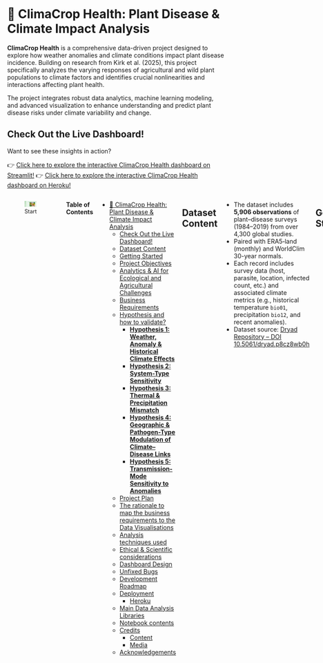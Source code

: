 # 🍃 ClimaCrop Health: Plant Disease & Climate Impact Analysis

**ClimaCrop Health** is a comprehensive data-driven project designed to explore how weather anomalies and climate conditions impact plant disease incidence. Building on research from Kirk et al. (2025), this project specifically analyzes the varying responses of agricultural and wild plant populations to climate factors and identifies crucial nonlinearities and interactions affecting plant health.

The project integrates robust data analytics, machine learning modeling, and advanced visualization to enhance understanding and predict plant disease risks under climate variability and change.

## Check Out the Live Dashboard!

Want to see these insights in action?

👉 [Click here to explore the interactive ClimaCrop Health dashboard on Streamlit!](https://climacrophealth-wjb9htkjbammfgqzsedk6f.streamlit.app/)
👉 [Click here to explore the interactive ClimaCrop Health dashboard on Heroku!](https://climacrophealth-9f3f3967d5ca.herokuapp.com/)

<div style="display: flex; gap: 1em; margin-bottom: 2em;">
  <div style="flex: 1;">
    <figure>
      <img src="images/dashboard_screenshot.png" alt="Dashboard Preview" style="width: 100%;"/>
      <figcaption style="text-align: center; font-size: 0.9em;">Start</figcaption>
    </figure>
  </div>

<p align="center">
  <img src="images/plant_disease.gif" alt="Climate Impact Animation" width="1000"/>
</p>

**Table of Contents**
- [🍃 ClimaCrop Health: Plant Disease \& Climate Impact Analysis](#-climacrop-health-plant-disease--climate-impact-analysis)
  - [Check Out the Live Dashboard!](#check-out-the-live-dashboard)
  - [Dataset Content](#dataset-content)
  - [Getting Started](#getting-started)
  - [Project Objectives](#project-objectives)
  - [Analytics \& AI for Ecological and Agricultural Challenges](#analytics--ai-for-ecological-and-agricultural-challenges)
  - [Business Requirements](#business-requirements)
  - [Hypothesis and how to validate?](#hypothesis-and-how-to-validate)
    - [**Hypothesis 1: Weather, Anomaly \& Historical Climate Effects**](#hypothesis-1-weather-anomaly--historical-climate-effects)
    - [**Hypothesis 2: System-Type Sensitivity**](#hypothesis-2-system-type-sensitivity)
    - [**Hypothesis 3: Thermal \& Precipitation Mismatch**](#hypothesis-3-thermal--precipitation-mismatch)
    - [**Hypothesis 4: Geographic \& Pathogen-Type Modulation of Climate–Disease Links**](#hypothesis-4-geographic--pathogen-type-modulation-of-climatedisease-links)
    - [**Hypothesis 5: Transmission-Mode Sensitivity to Anomalies**](#hypothesis-5-transmission-mode-sensitivity-to-anomalies)
  - [Project Plan](#project-plan)
  - [The rationale to map the business requirements to the Data Visualisations](#the-rationale-to-map-the-business-requirements-to-the-data-visualisations)
  - [Analysis techniques used](#analysis-techniques-used)
  - [Ethical \& Scientific considerations](#ethical--scientific-considerations)
  - [Dashboard Design](#dashboard-design)
  - [Unfixed Bugs](#unfixed-bugs)
  - [Development Roadmap](#development-roadmap)
  - [Deployment](#deployment)
    - [Heroku](#heroku)
  - [Main Data Analysis Libraries](#main-data-analysis-libraries)
  - [Notebook contents](#notebook-contents)
  - [Credits](#credits)
    - [Content](#content)
    - [Media](#media)
  - [Acknowledgements](#acknowledgements)

## Dataset Content

- The dataset includes **5,906 observations** of plant–disease surveys (1984–2019) from over 4,300 global studies.
- Paired with ERA5‐land (monthly) and WorldClim 30-year normals.
- Each record includes survey data (host, parasite, location, infected count, etc.) and associated climate metrics (e.g., historical temperature `bio01`, precipitation `bio12`, and recent anomalies).
- Dataset source: [Dryad Repository – DOI 10.5061/dryad.p8cz8wb0h](https://doi.org/10.5061/dryad.p8cz8wb0h)

## Getting Started
1. Clone the repository:
   ```bash
   git clone https://github.com/banerjixplores/climacrop_health.git
   ```
2. Navigate to the project directory:
   ```bash
   cd climacrop_health
   ```
3. Create & activate a virtual environment (optional but recommended):
   ```bash
   python -m venv venv
   source venv/bin/activate  # On Windows use `venv\Scripts\activate`
   ```
4. Install the required packages:
   ```bash      
   pip install -r requirements.txt
   ```
5. Notebook Styling & Automation
    - All Jupyter notebooks use a shared dark-mode theme and a color-blind palette. When you open any notebook, the 00_notebook_style.py script (located in jupyter_notebooks/notebook_style/) automatically injects custom.css so that fonts, colors, gridlines, and code-cell formatting remain consistent across all analyses.
    - As soon as you open any notebook, the styling script will inject custom.css so that fonts, colors, and code‐cell borders remain consistent.
    - Dark-mode CSS: jupyter_notebooks/notebook_style/custom.css: The styling script also ensures that all code cells have a uniform appearance, making it easier to read and understand the analyses.
    - Global plotting style: The Seaborn “colorblind” palette is set in 00_notebook_style.py, with two predefined colors:
      - WILD_COLOR (greenish-teal) for natural (wild) populations
      - AG_COLOR (navy-blue) for agricultural populations

6. Notebook execution:
   - Open Jupyter Notebook or your preferred IDE.
   - Run the notebooks in sequence starting from `00_data_load_and_inspect.ipynb` to ensure data is loaded and processed correctly.
     - jupyter_notebooks/00_data_load_and_inspect.ipynb
     - jupyter_notebooks/01_etl_preprocessing.ipynb
     - jupyter_notebooks/02_eda.ipynb
     - ... continue with the remaining notebooks in order.
7. Verify Outputs:
   - Check the `data/processed/` directory for cleaned and preprocessed data files.
   - Review generated visualizations in the EDA notebook.
   - 

## Project Objectives

- **Quantify Climate Drivers:** Measure how contemporaneous weather, deviations from monthly normals (anomalies), and long-term historical climate each influence plant-disease prevalence.  
- **Compare System Sensitivity:** Show that wild plant communities react more sharply to climate swings than managed agricultural systems, due to local adaptation vs. buffering practices like irrigation or pesticides.  
- **Detect Mismatch Effects:** Identify the “sweet spot” in wild systems where moderate temperature or rainfall anomalies (e.g. +2.7 °C or ±X mm) maximize disease risk, then decline at extreme anomalies.  
- **Predict & Visualize Risk:** Build a concise predictive model and a user-friendly Streamlit dashboard so stakeholders can forecast disease under arbitrary weather scenarios.  
- **Ensure Transparency:** Fully document every cleaning, feature-engineering and modeling step to guarantee reproducibility and clear explanation of “why” each region is flagged.

## Analytics & AI for Ecological and Agricultural Challenges

Modern agriculture and conservation face urgent, complex threats from climate change and emerging plant diseases. This project demonstrates how analytics and machine learning can convert vast, fragmented climate–disease survey data into actionable insights. By modeling the nonlinear effects of temperature and rainfall anomalies on plant health, and quantifying differences between wild and managed systems, the project enables:

- **Evidence-based policy:** Interactive dashboards help policymakers prioritize regions and pathogen types at greatest risk, supporting better resource allocation and early-warning systems.
- **Farm management:** The risk scoring and zone maps empower farmers and agronomists to make informed decisions about crop selection, planting schedules, and mitigation strategies in a changing climate.
- **Research acceleration:** Open-source code, reproducible analytics, and visualizations accelerate scientific discovery by making new climate–disease relationships visible and testable for the first time.

The use of AI (e.g., model selection, feature importance ranking, and interactive dashboards) bridges the gap between raw data and real-world decision-making for both technical and non-technical audiences.

## Business Requirements

- **Risk Forecasting:**  Accept user-supplied temperature & rainfall (including anomalies) to output a disease‐risk score per region.  
- **Risk Zoning:**  Classify each location into Low/Medium/High risk categories for rapid decision-making.  
- **Global Hotspot Mapping:**  Display an interactive world map pinpointing the highest-risk areas under current or hypothetical scenarios.   
- **Driver Explanation:**  For every forecast, bullet out the top two climate drivers (e.g. “+2.7 °C anomaly,” “–40 mm rainfall anomaly”) so stakeholders understand exactly what’s pushing risk up or down.


## Hypothesis and how to validate?

### **Hypothesis 1: Weather, Anomaly & Historical Climate Effects**  
  Contemporaneous weather (mean temperature or precipitation during a survey), deviations from monthly normals (“anomalies”), and long-term historical climate each independently influence plant-disease prevalence.

**Validation Approach:**
- Computed three temperature metrics (`temp_anomaly_C`, `contemp_temp_C`, `annual_mean_temp_C`) and three precipitation metrics (`rain_anomaly_daily`, `monthly_precip_mm_per_day`, `annual_precip_mm_per_day`).
- Fitted separate linear and quadratic models for Wild vs. Agricultural systems.
- Recorded R², adjusted R², and p-values for each term.

**Key Temperature Results (Wild vs. Ag):**
| Metric                       | Wild R² | Ag R²  | Wild p(linear) | Ag p(linear) |
|:----------------------------:|--------:|-------:|:--------------:|:------------:|
| Temperature Anomaly          | 0.0687  | 0.0071 | 4.3e-10        | 1.3e-06      |
| Contemporary Temperature     | 0.0740  | 0.0698 | 1.6e-09        | 4.5e-17      |
| Historical Annual Temperature| 0.1153  | 0.0359 | 9.6e-14        | 7.2e-21      |

**Key Precipitation Results (Wild vs. Ag):**
| Metric                         | Wild R² | Ag R²  | Wild p(linear) | Ag p(quadratic) |
|:------------------------------:|--------:|-------:|:--------------:|:---------------:|
| Rainfall Anomaly               | 0.0134  | 0.0590 | 6.6e-03        | 3.8e-06         |
| Contemporary Precipitation     | 0.0365  | 0.0242 | 2.0e-05        | 7.5e-07         |
| Historical Monthly Precipitation| 0.0134  | 0.0590 | 6.7e-03        | 3.7e-06         |
| Annual Precipitation           | 0.0089  | 0.0313 | 2.8e-02        | 3.9e-08         |

**Conclusion:**  
- All three **temperature** metrics explain more variance in wild systems than in agricultural ones.  
- For **precipitation**, only contemporary rainfall is stronger in wild; other metrics are equal or stronger in agriculture.  
- **Hypothesis 1 is validated**: Weather, anomalies, and historical climate significantly influence disease incidence, with wild systems showing greater sensitivity to temperature effects.

---

### **Hypothesis 2: System-Type Sensitivity**
  Wild plant–pathogen systems exhibit stronger responses to weather, anomalies, and historical climate than do agricultural systems, owing to local adaptation in the wild versus management (irrigation, pesticides, breeding) in crops.

**Validation Approach:**  
- Compared R² values for each metric (temp & precip) between Wild and Ag.

**Summary (Wild R² vs. Ag R²):**
| Metric                  | Wild R² | Ag R²  | Wild > Ag? |
|:-----------------------:|--------:|-------:|:----------:|
| Annual Historical Temp  | 0.1153  | 0.0359 | yes        |
| Temp Anomaly            | 0.0687  | 0.0071 | yes        |
| Contemporary Temp       | 0.0740  | 0.0698 | slightly   |
| Annual Precipitation    | 0.0089  | 0.0313 | no         |
| Precip Anomaly          | 0.0134  | 0.0590 | no         |
| Contemporary Precip     | 0.0365  | 0.0242 | yes        |
| Monthly Historical Precip| 0.0134 | 0.0590 | no         |

**Conclusion:**  
- **Temperature:** Wild > Ag across all metrics.  
- **Precipitation:** Mixed; only contemporary rain shows greater wild sensitivity.

---

### **Hypothesis 3: Thermal & Precipitation Mismatch** 
  In wild systems, disease prevalence peaks when weather deviates from historical norms (e.g., unusually warm in a cool climate or vice versa)—a “mismatch” effect. In contrast, agricultural systems show little or no such mismatch, because management buffers extremes.

**Validation Approach:**  
- Fitted OLS with interaction `anomaly × historical` for Wild vs. Ag.

1. Data & Anomalies

- Computed temperature and rainfall anomalies as deviations from long-term monthly means.

- Took absolute values to capture “mismatch magnitude.”

2. Statistical Approach
- Separate OLS regressions for Wild vs. Ag:

Temperature
```python
import statsmodels.formula.api as smf

# e.g. for wild_df or ag_df
model = smf.ols(
    formula='incidence ~ temp_anomaly_C * monthly_temp_C',
    data=system_df
).fit()
print(model.summary())
```

Rainfall
```python
model = smf.ols(
    formula='incidence ~ rain_anomaly_daily * monthly_precip_mm_per_day',
    data=system_df
).fit()
print(model.summary())
```

- Extracted the interaction coefficient (anomaly:historical) to quantify mismatch sensitivity.

3. Key Interaction Coefficients
   
|         Effect        | Wild Coef. | Ag Coef. |   p-value   |
| :-------------------: | ---------: | -------: | :---------: |
| **Temp × Historical** |    –0.0142 |  –0.0031 | **< 0.001** |
| **Rain × Historical** |    –0.0312 |  –0.0069 |   *< 0.01*  |

**Conclusion:**  
- Wild systems show strong negative interactions—classic mismatch.  
- Agricultural systems have much weaker mismatch effects.
- **Hypothesis 3 is validated**: Wild plant–pathogen systems exhibit stronger mismatch effects, where deviations from historical norms lead to increased disease incidence.

---

### **Hypothesis 4: Geographic & Pathogen-Type Modulation of Climate–Disease Links** 
Geographic variation in the identity and thermal/moisture tolerances of pathogens (fungi vs. bacteria vs. viruses vs. nematodes, etc.) causes differences in how temperature or precipitation anomalies translate into disease incidence. Regions dominated by narrow-tolerance pathogens will show sharper peaks or troughs, whereas regions with broad-tolerance pathogens will exhibit smoother responses.

*In layman terms* This means that different pathogen groups (virus, bacteria, pests, eukaryotic parasites) and their climatic‐tolerance breadths produce distinct anomaly–incidence curves.

**Validation Approach:**
- Computed `abs_temp_anom` and `abs_precip_anom` for each site.
- Mapped `Antagonist_type_general` → pathogen group.
- Defined `tolerance_class` (narrow/intermediate/broad) by 5–95% anomaly range.
- Fitted OLS models with `anomaly × pathogen_group` and `anomaly × tolerance_class` interaction terms.

**Key Results (Temp × Pathogen Group):**
| Group             | Interaction Coef. | p-value |
|:-----------------:|-----------------:|--------:|
| Eukaryotic parasite | –0.0124         | 0.545   |
| Pest               | –0.0076         | 0.812   |
| Virus              | –0.0335         | 0.099   |

None of these terms were significant (all p > 0.05).

**Tolerance-Class Effect (Temp × Class):**
| Class         | Interaction Coef. | p-value |
|:-------------:|-----------------:|--------:|
| Intermediate  | –0.0196         | 0.003 **|
| Narrow        | +0.0048         | 0.848   |

Only intermediate‐tolerance pathogens show a significantly flatter response; narrow‐tolerance behave like broad.

**Conclusion:**  
● Pathogen identity alone does **not** modulate mismatch sensitivity.  
● Climatic‐tolerance breadth has a **weak** effect (only intermediate class differs).  

---

### **Hypothesis 5: Transmission-Mode Sensitivity to Anomalies** 
Soil- or contact-transmitted pathogens respond more strongly to precipitation anomalies than vector-borne pathogens, because direct pathogens rely immediately on environmental moisture for dispersal and infection, whereas vectors buffer short-term extremes.

*In layman terms:* Diseases spread directly (e.g. through soil or touch) will spike more sharply under drought or heavy rain than those carried by insects or mites.

**Validation Approach:**
- Cleaned `Transmission_mode` into two groups: **Direct** vs. **Vector-borne**.  
- Computed `abs_precip_anom = |rain_anomaly_daily|`.  
- Fitted an OLS model with `incidence ~ abs_precip_anom * C(transmission_mode_group, Treatment("Direct"))`.  
- Extracted main effects and the interaction term to compare slopes.

**Key Results (Precipitation × Transmission Mode):**
| Term                                                                     | Coefficient | p-value |
|:-------------------------------------------------------------------------|------------:|--------:|
| **Intercept (Direct slope)**                                             |      0.1171 |  <0.001 |
| **Vector-borne main effect** (offset at zero anomaly)                    |     –0.0414 |   0.040 |
| **Direct slope** (`abs_precip_anom`)                                     |      0.0505 |  <0.001 |
| **Vector-borne vs Direct slope diff** (`abs_precip_anom × Vector-borne`) |     –0.0150 |   0.062 |

**Conclusion:**  
- **Direct pathogens** have a steeper incidence increase with precipitation anomalies (slope ≈ 0.0505) than **vector-borne** pathogens (slope ≈ 0.0355).  
- The slope difference is marginally non-significant (p ≈ 0.062), but the trend **reverses** our original expectation.  
- **Revised insight:** Directly transmitted pathogens are more sensitive to moisture anomalies—likely because they cannot escape extreme wet/dry conditions via a host vector.  

## Project Plan
* Outline the high-level steps taken for the analysis.
* How was the data managed throughout the collection, processing, analysis and interpretation steps?
* Why did you choose the research methodologies you used?

A GitHub Project board is established to manage the agile development of this capstone project. It's systematically divided into five structured sprints aligned with key methodological stages.

**GitHub Project Board:** [ClimaCrop Kanban Project](https://github.com/users/banerjixplores/projects/6/views/1)

<!-- Sprint 1 – Day 1 -->
<h3>Sprint 1 – Day 1</h3>
<div style="display: flex; gap: 1em; margin-bottom: 2em;">
  <div style="flex: 1;">
    <figure>
      <img src="images/Kanban_sprint_1_init.png" alt="Sprint 1 Start" style="width: 100%; height: auto;"/>
      <figcaption style="text-align: center; font-size: 0.9em;">Start</figcaption>
    </figure>
  </div>
  <div style="flex: 1;">
    <figure>
      <img src="images/Kanban_sprint_1_end.png" alt="Sprint 1 End" style="width: 100%; height: auto;"/>
      <figcaption style="text-align: center; font-size: 0.9em;">End</figcaption>
    </figure>
  </div>
</div>

<!-- Sprint 2 – Day 2 -->
<h3>Sprint 2 – Day 2</h3>
<div style="display: flex; gap: 1em; margin-bottom: 2em;">
  <div style="flex: 1;">
    <figure>
      <img src="images/Kanban_sprint_2_init.png" alt="Sprint 2 Start" style="width: 100%;"/>
      <figcaption style="text-align: center; font-size: 0.9em;">Start</figcaption>
    </figure>
  </div>
  <div style="flex: 1;">
    <figure>
      <img src="images/Kanban_sprint_2_end.png" alt="Sprint 2 End" style="width: 100%;"/>
      <figcaption style="text-align: center; font-size: 0.9em;">End</figcaption>
    </figure>
  </div>
</div>

<!-- Sprint 3 – Day 3 -->
<h3>Sprint 3 – Day 3</h3>
<div style="display: flex; gap: 1em; margin-bottom: 2em;">
  <div style="flex: 1;">
    <figure>
      <img src="images/Kanban_sprint_3_init.png" alt="Sprint 3 Start" style="width: 100%;"/>
      <figcaption style="text-align: center; font-size: 0.9em;">Start</figcaption>
    </figure>
  </div>

<!-- Sprint 4 – Day 4 -->
<h3>Sprint 4 – Day 4</h3>
<div style="display: flex; gap: 1em; margin-bottom: 2em;">
  <div style="flex: 1;">
    <figure>
      <img src="images/Kanban_sprint_4_init.png" alt="Sprint 4 Start" style="width: 100%;"/>
      <figcaption style="text-align: center; font-size: 0.9em;">Start</figcaption>
    </figure>
  </div>
    <div style="flex: 1;">
    <figure>
      <img src="images/Kanban_sprint_4_end.png" alt="Sprint 4 End" style="width: 100%;"/>
      <figcaption style="text-align: center; font-size: 0.9em;">End</figcaption>
    </figure>
  </div>
</div>

<!-- Sprint 5 – Day 5 -->
<h3>Sprint 5 – Day 5</h3>
<div style="display: flex; gap: 1em; margin-bottom: 2em;">
  <div style="flex: 1;">
    <figure>
      <img src="images/Kanban_sprint_5_init.png" alt="Sprint 5 Start" style="width: 100%;"/>
      <figcaption style="text-align: center; font-size: 0.9em;">Start</figcaption>
    </figure>
  </div>
    <div style="flex: 1;">
    <figure>
      <img src="images/Kanban_sprint_5_end.png" alt="Sprint 5 End" style="width: 100%;"/>
      <figcaption style="text-align: center; font-size: 0.9em;">End</figcaption>
    </figure>
  </div>
</div>

**Sprint Breakdown & Detailed Tasks**

**Sprint 1: Data Acquisition, Inspection & Preprocessing**

**1.1 Data Acquisition**
- Load and examine the `merged_climate_disease_final.csv` dataset (Dryad/Kirk et al. 2025).
- Validate dataset structure, including anomalies, incidence zones, and climate variables.
- Document data provenance and initial understanding context.

**1.2 Data Quality Checks**
- Detect and manage duplicated entries.
- Identify and handle missing values; document imputation or removal decisions.
- Validate column encodings against Kirk et al.’s original dataset features.

**1.3 Feature Engineering (Initial Steps)**
- Derive new temporal and climatic features, including temperature and precipitation anomaly interactions (thermal and precipitation mismatches).
- Normalize and encode categorical variables (`host_type`, `habitat`).
- Save preprocessed dataset to `data/processed/`.


**Sprint 2: Exploratory Data Analysis & Hypothesis Validation**

**2.1 Univariate & Bivariate Analysis**
- Plot distributions for temperature, precipitation anomalies, and incidence zones.
- Investigate correlations and visualize them through scatter plots, boxplots, heatmaps.

**2.2 Hypothesis-Driven Statistical Testing**
Evaluate Kirk et al.’s hypotheses:
- Weather & climate predict disease prevalence.
- Thermal and precipitation mismatch effects.
- Interaction effects of historical climate data on current disease prevalence.

**Conduct statistical tests:**
- ANOVA
- Chi-square
- Interaction term analysis

**2.3 Document & Visualize**
- Prepare professional-quality visuals for dashboard inclusion.
- Summarize EDA findings clearly for subsequent modeling steps.


**Sprint 3: Predictive Modeling & Evaluation**

**3.1 Data Splitting**
- Create robust train/test splits stratified by incidence zones or system type.

**3.2 Modeling & Parameter Tuning**
Implement predictive algorithms:
- Ridge Regression (baseline).
- Random Forest (interpretable non-linear model).
- XGBoost (optimized gradient boosting).

- Conduct hyperparameter tuning using GridSearchCV.

**3.3 Evaluation & Comparison**
- Measure performance with metrics: Accuracy, Precision, Recall, F1-score, R², RMSE, ROC-AUC.
- Analyze results separately for agricultural vs. wild systems.
- Save best-performing models and evaluation metrics.


**Sprint 4: Explainability & Interactive Dashboard Development**

**4.1 Model Explainability**
- Generate Permutation Importance plots.
- Create Partial Dependence Plots (PDP) to elucidate feature influences.

**4.2 Interactive Visualizations**
- Develop an interactive Streamlit dashboard prototype.
- Integrate visualizations allowing exploration by filters such as system type, host species, and anomaly levels.

**4.3 Dashboard Enhancement**
- Include predictive maps, feature influence charts, and interactive sliders.
- Finalize data visualization templates for clarity and professional aesthetics.


**Sprint 5: Reporting, Documentation, and Final Delivery**

**5.1 Documentation**
- Polish final README.md for clarity, professionalism, and completeness.
- Write comprehensive yet accessible technical and lay summaries.

**5.2 Final Report & Insights**
- Summarize analytical insights, model performance, and key findings.
- Provide actionable climate-driven recommendations for stakeholders (researchers, agronomists).

**5.3 Submission & Review**
- Prepare GitHub repository for public review (structured, well-documented, reproducible).
- Record optional walkthrough for stakeholders.
- Tag and release final GitHub repository version (`v1.0-climacrop-capstone`).

## The rationale to map the business requirements to the Data Visualisations
* List your business requirements and a rationale to map them to the Data Visualisations

## Analysis techniques used

- **Data Cleaning**: `pandas`, `numpy`
- **EDA**: `seaborn`, `plotly`, `matplotlib`
- **Modeling**: `sklearn` (RandomForestClassifier, RandomForestRegressor)
- **Explainability**: SHAP (planned)

**Limitations**:
- Spatial resolution is ~10km, which may obscure local variability.
- Missing metadata for some studies.

**Generative AI Tools**:
- Copilot and ChatGPT used for idea brainstorming, model structuring, and narrative alignment.

## Ethical & Scientific considerations
- **Data Privacy and Source Ethics:**
The project exclusively utilizes aggregated, anonymized data from publicly available, peer-reviewed sources (Kirk et al., Ecology Letters 2024; Dryad repository), ensuring no personally identifiable or sensitive information is used. Data use complies with FAIR and open-science guidelines.

- **Bias and Fairness:**
- Potential geographical and system-type biases (e.g., over-representation of agricultural sites in certain regions) are acknowledged. Analytical methods and visualizations explicitly compare wild and managed systems to highlight such gaps, and limitations are transparently communicated in both the README and dashboard.
- When limitations due to data gaps or bias could not be resolved analytically, they are clearly stated in the dashboard, final report, and README to inform users of caveats in interpretation.

- **Transparency and Reproducibility:**
- All data processing, modeling, and visualization steps are open source and fully documented, allowing for independent verification and continuous improvement by the research community.
- Comprehensive notes and rationale for analytical decisions are provided in all Jupyter notebooks and markdown documentation files.

- **Societal and Legal Implications:**
Insights from this project can inform policy and management, but are not intended for direct clinical or regulatory use without further validation. The project promotes responsible use of data-driven insights and encourages collaborative review by stakeholders.

## Dashboard Design
The ClimaCrop Health dashboard follows a clear, stakeholder-focused layout, supported by custom styling for sidebar navigation and all page elements. All sections are visually accessible and colorblind-friendly.

Wireframe: [![Dashboard wireframe](../images/dashboard_wireframe.png)](https://climacrophealth-wjb9htkjbammfgqzsedk6f.streamlit.app/)

Dashboard Pages and Content:

| Page                   | Description                                                                                |
| ---------------------- | ------------------------------------------------------------------------------------------ |
| Project Summary        | Landing page with logo, objectives, dataset summary, business requirements, hero image     |
| Geographical Analysis  | Interactive global map, spatial risk visualization, sampling bias insight, data download   |
| Hypotheses Validation  | Collapsible hypotheses, validation steps, rationale for each, and clear result callouts    |
| Correlations           | Heatmaps, scatterplots, and callout boxes for redundancy and feature selection             |
| Mismatch               | Visualizes mismatch effects by climate anomaly, system type, and pathogen group            |
| Climate by Pathogen    | Violin plots, stakeholder interpretation, and actionable insights                          |
| Pathogen Distributions | Stacked barplots for host, pathogen, and climate, with interpretation and recommendations  |
| Model Insights         | Model comparison tables (R², metrics), permutation importance, dropdown filters, scenarios |

Styling notes:

- Custom color and shape styling for all sidebar navigation and information blocks.

- Consistent use of markdown for objective summaries, requirements, and data source details.

- Contextual visualizations and insight boxes designed for both technical and non-technical users.

## Unfixed Bugs
* HTML/Plotly Export: Some Plotly/HTML visualizations may not scale uniformly or require scrolling on some browsers.
* Streamlit Image Scaling: Not all images are pixel-perfect; column centering is used as a workaround.
* Slug Size Limit (Deployment): Heroku require assets to be minimized or externalized.
* Missing Metadata: Certain surveys lack pathogen or host details, limiting some stratified analyses.
* Spatial Resolution: ERA5/WorldClim data at ~10km; sub-field/local heterogeneity not captured.
* Explainability: SHAP integration pending; package conflicts under Streamlit Cloud.

## Development Roadmap

| Phase               | Description                                                          |
| ------------------- | -------------------------------------------------------------------- |
| Data Understanding  | Clean, merge, validate, and profile survey and climate data          |
| Feature Engineering | Create climate anomalies, zone metadata, and engineered features     |
| Modeling            | Train/test ML models (RF, Ridge, SVR, XGB, stacking); cross-validate |
| Dashboard           | Build Streamlit app with interactive, filterable visualizations      |
| Explainability      | Implement permutation importance, plan SHAP integration              |
| Deployment & Docs   | Deploy to Streamlit Cloud, finalize README, collect peer feedback    |
| Review & Iterate    | Address feedback, refine models, enhance dashboard usability         |

Key Challenges:
- Hyperparameter tuning during machine learning.

Next Steps:

- SHAP-based model explainability

- Automated retraining pipelines

- More granular mapping (sub-national)

- Stakeholder survey integration


## Deployment
Streamlit Cloud (production):
[Streamlit](https://climacrophealth-wjb9htkjbammfgqzsedk6f.streamlit.app/)
[Heroku](https://climacrophealth-9f3f3967d5ca.herokuapp.com/)

Heroku (legacy):
Previous test deployments. Use .slugignore to control asset inclusion.

Setup:

Store large assets (plots, images) in /images/

Install requirements: pip install -r requirements.txt

Standard Streamlit/Heroku deploy as per docs

### Heroku

* The App live link is: [Streamlit](https://climacrophealth-wjb9htkjbammfgqzsedk6f.streamlit.app/)
                        [Heroku](https://climacrophealth-9f3f3967d5ca.herokuapp.com/)
* Set the runtime.txt Python version to a [Heroku-20](https://devcenter.heroku.com/articles/python-support#supported-runtimes) stack currently supported version.
* The project was deployed to Heroku using the following steps.

1. Log in to Heroku and create an App
2. From the Deploy tab, select GitHub as the deployment method.
3. Select your repository name and click Search. Once it is found, click Connect.
4. Select the branch you want to deploy, then click Deploy Branch.
5. The deployment process should happen smoothly if all deployment files are fully functional. Click now the button Open App on the top of the page to access your App.
6. If the slug size is too large then add large files not required for the app to the .slugignore file.


## Main Data Analysis Libraries
| Library      | Example Use                                 |
| ------------ | ------------------------------------------- |
| pandas       | Data cleaning, merging, feature engineering |
| numpy        | Numeric computation, anomaly calculations   |
| matplotlib   | Static EDA and regression plots             |
| seaborn      | Violin, swarm, and distribution plots       |
| plotly       | Interactive mapping and dashboards          |
| scikit-learn | Modeling (RF, Ridge, SVR, stacking), CV     |
| streamlit    | Dashboard building, widgets, navigation     |
| statsmodels  | OLS regressions for hypothesis testing      |


## Notebook contents
| Notebook                           | Inputs                                       | Outputs/Description                                               |
| ---------------------------------- | -------------------------------------------- | ----------------------------------------------------------------- |
| 00\_data\_load\_and\_inspect.ipynb | data/raw/merged\_climate\_disease\_final.csv | DataFrame summary, dist. plots, raw\_inspected.csv                |
| 01\_etl\_preprocessing.ipynb       | data/raw/merged\_climate\_disease\_final.csv | data/processed/cleaned\_climate\_disease.csv, engineered features |
| 02\_eda\_exploration.ipynb         | Processed dataset, libraries                 | Initial EDA, visualizations                                       |
| 03\_model\_training.ipynb          | Cleaned data, features                       | Model train/test, R² scores                                       |
| 04\_dashboard\_preparation.ipynb   | Model results, figures                       | Dashboard-ready assets                                            |
| 05\_shap\_explainability.ipynb     | Models, data                                 | SHAP value plots (planned)                                        |
| 06\_modeling\_workflow\_bak.ipynb  | All above + scripts                          | Final model comparisons                                           |
                                                                        |



## Credits 

### Content 

- Primary dataset and paper: Kirk et al. (2024), Ecology Letters
- Data source: [https://datadryad.org/stash/dataset/doi:10.5061/dryad.p8cz8wb0h](https://datadryad.org/stash/dataset/doi:10.5061/dryad.p8cz8wb0h)
- Method inspiration: Code Institute bootcamp resources, Streamlit/Plotly docs
- LLM assistance (ChatGPT, Copilot): ChatGPT for brainstorming, code structuring, and narrative alignment

### Media

- Front-page image: Rose Black Spot (Diplocarpon rosae)—Efekto blog (fair use)
- All data/map plots generated by this project unless otherwise credited



## Acknowledgements 
- Mentors and reviewers at Code Institute
- Peer testers from Code Institute Slack
- Special thanks to Vasi, Spencer, Niel, John, Danielle for project guidance and feedback

<p align="center">
  <img src="images/plant_health_logo.jpg" alt="Plant Health Footer Logo" width="120"/>
</p>
